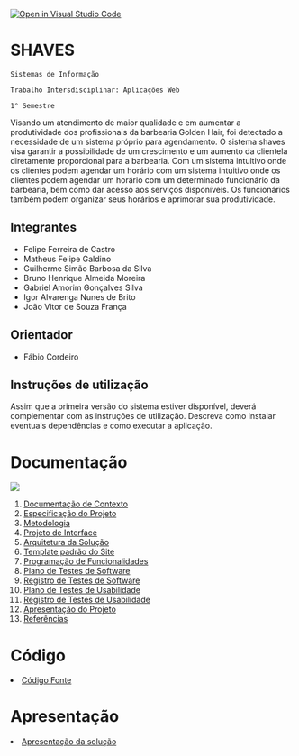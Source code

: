 [![Open in Visual Studio Code](https://classroom.github.com/assets/open-in-vscode-c66648af7eb3fe8bc4f294546bfd86ef473780cde1dea487d3c4ff354943c9ae.svg)](https://classroom.github.com/online_ide?assignment_repo_id=10352922&assignment_repo_type=AssignmentRepo)
# SHAVES

`Sistemas de Informação`

`Trabalho Intersdisciplinar: Aplicações Web`

`1° Semestre`

   Visando um atendimento de maior qualidade e em aumentar a produtividade dos profissionais da barbearia Golden Hair, foi detectado a necessidade de um sistema próprio para agendamento. O sistema shaves visa garantir a possibilidade de um crescimento e um aumento da clientela diretamente proporcional para a barbearia.
   Com um sistema intuitivo onde os clientes podem agendar um horário com um sistema intuitivo onde os clientes podem agendar um horário com um determinado funcionário da barbearia, bem como dar acesso aos serviços disponíveis. Os funcionários também podem organizar seus horários e aprimorar sua produtividade. 


## Integrantes

* Felipe Ferreira de Castro 
* Matheus Felipe Galdino
* Guilherme Simão Barbosa da Silva
* Bruno Henrique Almeida Moreira
* Gabriel Amorim Gonçalves Silva
* Igor Alvarenga Nunes de Brito
* João Vitor de Souza França

## Orientador

* Fábio Cordeiro

## Instruções de utilização

Assim que a primeira versão do sistema estiver disponível, deverá complementar com as instruções de utilização. Descreva como instalar eventuais dependências e como executar a aplicação.

# Documentação
<img src= "https://i0.wp.com/gamehall.com.br/wp-content/uploads/2011/05/batman-wallpaper.jpg?ssl=1">
<ol>
<li><a href="docs/01-Documentação de Contexto.md"> Documentação de Contexto</a></li>
<li><a href="docs/02-Especificação do Projeto.md"> Especificação do Projeto</a></li>
<li><a href="docs/03-Metodologia.md"> Metodologia</a></li>
<li><a href="docs/04-Projeto de Interface.md"> Projeto de Interface</a></li>
<li><a href="docs/05-Arquitetura da Solução.md"> Arquitetura da Solução</a></li>
<li><a href="docs/06-Template padrão do Site.md"> Template padrão do Site</a></li>
<li><a href="docs/07-Programação de Funcionalidades.md"> Programação de Funcionalidades</a></li>
<li><a href="docs/08-Plano de Testes de Software.md"> Plano de Testes de Software</a></li>
<li><a href="docs/09-Registro de Testes de Software.md"> Registro de Testes de Software</a></li>
<li><a href="docs/10-Plano de Testes de Usabilidade.md"> Plano de Testes de Usabilidade</a></li>
<li><a href="docs/11-Registro de Testes de Usabilidade.md"> Registro de Testes de Usabilidade</a></li>
<li><a href="docs/12-Apresentação do Projeto.md"> Apresentação do Projeto</a></li>
<li><a href="docs/13-Referências.md"> Referências</a></li>
</ol>

# Código

<li><a href="src/README.md"> Código Fonte</a></li>

# Apresentação

<li><a href="presentation/README.md"> Apresentação da solução</a></li>
